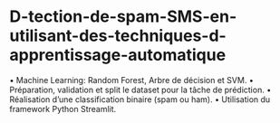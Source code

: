 # D-tection-de-spam-SMS-en-utilisant-des-techniques-d-apprentissage-automatique

• Machine Learning: Random Forest, Arbre de décision et SVM.
• Préparation, validation et split le dataset pour la tâche de prédiction.
• Réalisation d’une classification binaire (spam ou ham).
• Utilisation du framework Python Streamlit.
